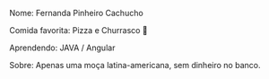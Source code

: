 Nome: Fernanda Pinheiro Cachucho

Comida favorita: Pizza e Churrasco 💖

Aprendendo: JAVA / Angular

Sobre: Apenas uma moça latina-americana, sem dinheiro no banco.